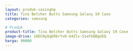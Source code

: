 ```yaml
---
layout: produk-casinghp
title: Tina Belcher Butts Samsung Galaxy S9 Case
categories: samsung

# Produk
product-title: Tina Belcher Butts Samsung Galaxy S9 Case
image-drive: 18DCNyQqER6rYvO-U4Zlv-51eFbQBgUEQ
harga: 90000
---
```

